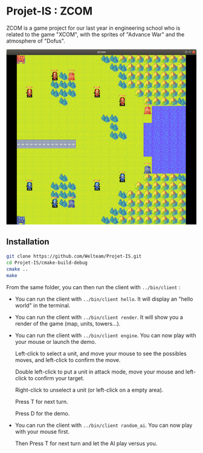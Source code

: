 # Projet-IS : ZCOM

ZCOM is a game project for our last year in engineering school who is related to the game "XCOM", with the sprites of "Advance War" and the atmosphere of "Dofus".

![Alt text](res/screenshot.png?raw=true "Screenshot of the game")

## Installation

```bash
git clone https://github.com/Welteam/Projet-IS.git
cd Projet-IS/cmake-build-debug
cmake ..
make
```

From the same folder, you can then run the client with `../bin/client` :

* You can run the client with `../bin/client hello`. It will display an "hello world" in the terminal.

* You can run the client with `../bin/client render`. It will show you a render of the game (map, units, towers...).

* You can run the client with `../bin/client engine`. You can now play with your mouse or launch the demo.

	Left-click to select a unit, and move your mouse to see the possibles moves, and left-click to confirm the move.

	Double left-click to put a unit in attack mode, move your mouse and left-click to confirm your target.

	Right-click to unselect a unit (or left-click on a empty area).

	Press T for next turn.

	Press D for the demo.

* You can run the client with `../bin/client random_ai`. You can now play with your mouse first.
	
	Then Press T for next turn and let the AI play versus you.
